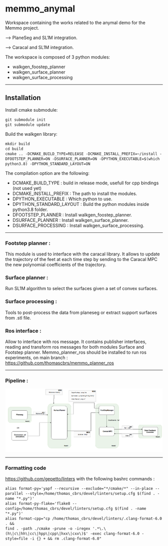 # memmo_anymal
Workspace containing the works related to the anymal demo for the Memmo project.

--> PlaneSeg and SL1M integration.

--> Caracal and SL1M integration.

The workspace is composed of 3 python modules:
- walkgen_foostep_planner
- walkgen_surface_planner
- walkgen_surface_processing

---
## Installation
Install cmake submodule:
```
git submodule init
git submodule update
```

Build the walkgen library:
```
mkdir build
cd build
cmake .. -DCMAKE_BUILD_TYPE=RELEASE -DCMAKE_INSTALL_PREFIX=~/install -DFOOTSTEP_PLANNER=ON -DSURFACE_PLANNER=ON -DPYTHON_EXECUTABLE=$(which python3.8) -DPYTHON_STANDARD_LAYOUT=ON
```


The compilation option are the following:
- DCMAKE_BUILD_TYPE : build in release mode, usefull for cpp bindings (not used yet)
- DCMAKE_INSTALL_PREFIX : The path to install the modules.
- DPYTHON_EXECUTABLE : Which python to use.
- DPYTHON_STANDARD_LAYOUT : Build the python modules inside python3.8 folder.
- DFOOTSTEP_PLANNER : Install walkgen_foostep_planner.
- DSURFACE_PLANNER : Install walkgen_surface_planner.
- DSURFACE_PROCESSING : Install walkgen_surface_processing.

---
### Footstep planner :
This module is used to interface with the caracal library. It allows to update the trajectory of the feet at each time step by sending to the Caracal MPC the new polynomial coefficients of the trajectory.



### Surface planner :
Run SL1M algorithm to select the surfaces given a set of convex surfaces.


### Surface processing :
Tools to post-process the data from planeseg or extract support surfaces from .stl file.


### Ros interface :
Allow to interface with ros message. It contains publisher interfaces, reading and transform ros messages for both modules Surface and Footstep planner. Memmo_planner_ros should be installed to run ros experiments, on main branch : https://github.com/thomascbrs/memmo_planner_ros

---
### Pipeline :

![](./doc/pipeline.png)

---
### Formatting code

https://github.com/gepetto/linters
with the following bashrc commands : 
```
alias format-py='yapf --recursive --exclude="*/cmake/*" --in-place --parallel --style=/home/thomas_cbrs/devel/linters/setup.cfg $(find . -name "*.py")'
alias format-py-flake='flake8 --config=/home/thomas_cbrs/devel/linters/setup.cfg $(find . -name "*.py")'
alias format-cpp="cp /home/thomas_cbrs/devel/linters/.clang-format-6.0 . &&
find . -path ./cmake -prune -o -iregex '.*\.\(h\|c\|hh\|cc\|hpp\|cpp\|hxx\|cxx\)$' -exec clang-format-6.0 -style=file -i {} + && rm .clang-format-6.0"
```